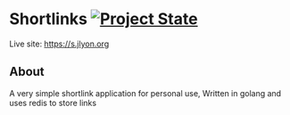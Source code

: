 # Shortlinks [![Project State](https://burndown.io/badge/jlyon1/docs)](https://burndown.io/jlyon1/docs)

Live site: https://s.jlyon.org

## About

A very simple shortlink application for personal use, Written in golang and uses redis to store links
